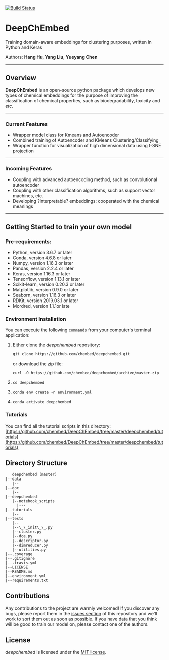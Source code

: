 [![Build Status](https://travis-ci.org/chembed/DeepChEmbed.svg?branch=master)](https://travis-ci.org/chembed/DeepChEmbed)

# DeepChEmbed
Training domain-aware embeddings for clustering purposes, written in Python and Keras  

Authors: **Hang Hu**, **Yang Liu**, **Yueyang Chen**

----

## Overview  

__DeepChEmbed__  is an open-source python package which develops new types of chemical embeddings for the purpose of improving the classification of chemical properties, such as biodegradability, toxicity and _etc_.

----

### Current Features  

* Wrapper model class for Kmeans and Autoencoder
* Combined training of Autoencoder and KMeans Clustering/Classifying 
* Wrapper function for visualization of high dimensional data using t-SNE projection

----

### Incoming Features

* Coupling with advanced autoencoding method, such as convolutional autoencoder 
* Coupling with other classification algorithms, such as support vector machines, etc.
* Developing ?interpretable? embeddings: cooperated with the chemical meanings

----

## Getting Started to train your own model

### Pre-requirements:

* Python, version 3.6.7 or later
* Conda, version 4.6.8 or later
* Numpy, version 1.16.3 or later
* Pandas, version 2.2.4 or later
* Keras, version 1.16.3 or later
* Tensorflow, version 1.13.1 or later
* Scikit-learn, version 0.20.3 or later
* Matplotlib, version 0.9.0 or later
* Seaborn, version 1.16.3 or later
* RDKit, version 2019.03.1 or later
* Mordred, version 1.1.1or late

### Environment Installation

 You can execute the following ``commands`` from your computer's terminal application: 
 
 1. Either clone the _deepchembed_ repository:

    ``git clone https://github.com/chembed/deepchembed.git ``  

    or download the zip file:  

    `` curl -O https://github.com/chembed/deepchembed/archive/master.zip ``
 
2. `` cd deepchembed ``

2. ``conda env create -n environment.yml``

3. ``conda activate deepchembed``

### 	Tutorials

You can find all the tutorial scripts in this directory: [https://github.com/chembed/DeepChEmbed/tree/master/deepchembed/tutorials](https://github.com/chembed/DeepChEmbed/tree/master/deepchembed/tutorials)

## Directory Structure

       deepchembed (master)
    |--data  
       |-- 
    |--doc  
       |-- 
    |--deepchembed
       |--notebook_scripts
         |---
    |--tutorials
       |--
    |--tests
       |--
       |--\_\_init\_\_.py
       |--cluster.py
       |--dce.py
       |--descriptor.py
       |--dimreducer.py
       |--utilities.py
    |--.coverage
    |--.gitignore
    |--.travis.yml
    |--LICENSE 
    |--README.md
    |--environment.yml
    |--requirements.txt


## Contributions

Any contributions to the project are warmly welcomed! If you discover any bugs, please report them in the [issues section](https://github.com/chembed/deepchembed/issues) of this repository and we'll work to sort them out as soon as possible. If you have data that you think will be good to train our model on, please contact one of the authors. 


## License

_deepchembed_ is licensed under the [MIT license](https://github.com/chembed/deepchembed/blob/master/LICENSE).

